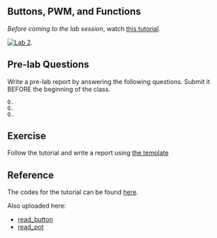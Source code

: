 ## Buttons, PWM, and Functions

*Before coming to the lab session*, watch [this tutorial](https://www.youtube.com/watch?v=abWCy_aOSwY).

[![Lab 2](lab2.png)](https://www.youtube.com/watch?v=_LCCGFSMOr4).


## Pre-lab Questions

Write a pre-lab report by answering the following questions. Submit it BEFORE the beginning of the class.

```
Q. 
Q. 
Q. 
```

## Exercise
Follow the tutorial and write a report using [the template](http://www.writing.utoronto.ca/advice/specific-types-of-writing/lab-report)

## Reference
The codes for the tutorial can be found [here](https://www.jeremyblum.com/2011/01/17/electrical-engineering-basics-in-arduino-tutorial-3/).

Also uploaded here: 
* [read_button](read_button.pde)
* [read_pot](read_pot.pde)
